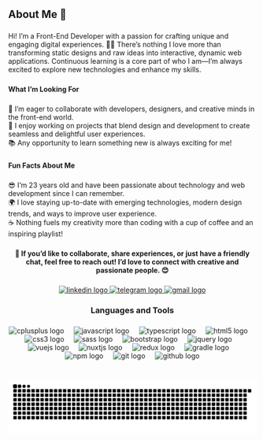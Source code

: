 <h2 align="left">About Me 🚀</h2>

###

<p align="left">Hi! I’m a Front-End Developer with a passion for crafting unique and engaging digital experiences. 🎨✨ There’s nothing I love more than transforming static designs and raw ideas into interactive, dynamic web applications. Continuous learning is a core part of who I am—I’m always excited to explore new technologies and enhance my skills.</p>

###

<h4 align="left">What I’m Looking For</h4>

###

<p align="left">🤝 I’m eager to collaborate with developers, designers, and creative minds in the front-end world.<br>🎨 I enjoy working on projects that blend design and development to create seamless and delightful user experiences.<br>📚 Any opportunity to learn something new is always exciting for me!</p>

###

<h4 align="left">Fun Facts About Me</h4>

###

<p align="left">😎 I’m 23 years old and have been passionate about technology and web development since I can remember.<br>🌍 I love staying up-to-date with emerging technologies, modern design trends, and ways to improve user experience.<br>☕ Nothing fuels my creativity more than coding with a cup of coffee and an inspiring playlist!</p>

###

<h4 align="center">📩 If you’d like to collaborate, share experiences, or just have a friendly chat, feel free to reach out! I’d love to connect with creative and passionate people. 😊</h4>

###

<div align="center">
  <a href="in/erfan-rajabzadeh80" target="_blank">
    <img src="https://img.shields.io/static/v1?message=LinkedIn&logo=linkedin&label=&color=0077B5&logoColor=white&labelColor=&style=for-the-badge" height="37" alt="linkedin logo"  />
  </a>
  <a href="https://t.me/Erfan_Rajabzadeh80" target="_blank">
    <img src="https://img.shields.io/static/v1?message=Telegram&logo=telegram&label=&color=2CA5E0&logoColor=white&labelColor=&style=for-the-badge" height="37" alt="telegram logo"  />
  </a>
  <a href="erfanrajabzadeh08@gmail.com" target="_blank">
    <img src="https://img.shields.io/static/v1?message=Gmail&logo=gmail&label=&color=D14836&logoColor=white&labelColor=&style=for-the-badge" height="37" alt="gmail logo"  />
  </a>
</div>

###

<h3 align="center">Languages and Tools</h3>

###
 
<div align="center">
  <img src="https://cdn.jsdelivr.net/gh/devicons/devicon/icons/cplusplus/cplusplus-original.svg" height="30" alt="cplusplus logo"  />
  <img width="12" />
  <img src="https://cdn.jsdelivr.net/gh/devicons/devicon/icons/javascript/javascript-original.svg" height="30" alt="javascript logo"  />
  <img width="12" />
  <img src="https://cdn.jsdelivr.net/gh/devicons/devicon/icons/typescript/typescript-original.svg" height="30" alt="typescript logo"  />
  <img width="12" />
  <img src="https://cdn.jsdelivr.net/gh/devicons/devicon/icons/html5/html5-original.svg" height="30" alt="html5 logo"  />
  <img width="12" />
  <img src="https://cdn.jsdelivr.net/gh/devicons/devicon/icons/css3/css3-original.svg" height="30" alt="css3 logo"  />
  <img width="12" />
  <img src="https://cdn.jsdelivr.net/gh/devicons/devicon/icons/sass/sass-original.svg" height="30" alt="sass logo"  />
  <img width="12" />
  <img src="https://cdn.jsdelivr.net/gh/devicons/devicon/icons/bootstrap/bootstrap-original.svg" height="30" alt="bootstrap logo"  />
  <img width="12" />
  <img src="https://cdn.jsdelivr.net/gh/devicons/devicon/icons/jquery/jquery-original.svg" height="30" alt="jquery logo"  />
  <img width="12" />
  <img src="https://cdn.jsdelivr.net/gh/devicons/devicon/icons/vuejs/vuejs-original.svg" height="30" alt="vuejs logo"  />
  <img width="12" />
  <img src="https://cdn.jsdelivr.net/gh/devicons/devicon/icons/nuxtjs/nuxtjs-original.svg" height="30" alt="nuxtjs logo"  />
  <img width="12" />
  <img src="https://cdn.jsdelivr.net/gh/devicons/devicon/icons/redux/redux-original.svg" height="30" alt="redux logo"  />
  <img width="12" />
  <img src="https://cdn.jsdelivr.net/gh/devicons/devicon/icons/gradle/gradle-original.svg" height="30" alt="gradle logo"  />
  <img width="12" />
  <img src="https://cdn.jsdelivr.net/gh/devicons/devicon/icons/npm/npm-original-wordmark.svg" height="30" alt="npm logo"  />
  <img width="12" />
  <img src="https://cdn.jsdelivr.net/gh/devicons/devicon/icons/git/git-original.svg" height="30" alt="git logo"  />
  <img width="12" />
  <img src="https://cdn.jsdelivr.net/gh/devicons/devicon/icons/github/github-original.svg" height="30" alt="github logo"  />
</div>

###

<br clear="both">
<img src="https://raw.githubusercontent.com/erfan-rajabzadeh08/erfan-rajabzadeh08/output/snake.svg" alt="Snake animation" />


###
